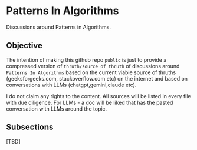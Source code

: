# Patterns In Algorithms 
Discussions around Patterns in Algorithms.

## Objective
The intention of making this github repo `public` is just to provide a compressed version of `thruth/source of thruth`
of discussions around  `Patterns In Algorithms` based on the current viable source of thruths (geeksforgeeks.com, stackoverflow.com etc) 
on the internet and based on conversations with LLMs (chatgpt,gemini,claude etc).

I do not claim any rights to the content. All sources will be listed in every file with due diligence. For LLMs - a doc will be liked that 
has the pasted conversation with LLMs around the topic.

## Subsections

[TBD]
